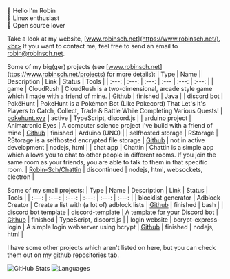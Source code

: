 👋 Hello I'm Robin<br>
🐧 Linux enthusiast<br>
👐 Open source lover<br>

Take a look at my website, [www.robinsch.net](https://www.robinsch.net/).<br>
If you want to contact me, feel free to send an email to [robin@robinsch.net](mailto:robin@robinsch.net).

Some of my big(ger) projects (see [www.robinsch.net](ttps://www.robinsch.net/projects) for more details):
| Type | Name | Description | Link | Status | Tools  |
| :---: | :---: | :---: | :--- | :---: | :---: |
| game | CloudRush | CloudRush is a two-dimensional, arcade style game which I made with a friend of mine. | [Github](https://github.com/Robin-Sch/CloudRush) | finished | Java |
| discord bot | PokéHunt | PokeHunt is a Pokémon Bot (Like Pokecord) That Let's It's Players to Catch, Collect, Trade & Battle While Completing Various Quests! | [pokehunt.xyz](https://www.pokehunt.xyz/) | active | TypeScript, discord.js |
| arduino project | Animatronic Eyes | A computer science project I've build with a friend of mine | [Github](https://github.com/Robin-Sch/arduino-animatronic-eyes) | finished | Arduino (UNO) |
| selfhosted storage | RStorage | RStorage is a selfhosted encrypted file storage | [Github](https://github.com/Robin-Sch/rstorage-panel) | not in active development | nodejs, html |
| chat app | Chattin | Chattin is a simple app which allows you to chat to other people in different rooms. If you join the same room as your friends, you are able to talk to them in that specific room. | [Robin-Sch/Chattin](https://github.com/Robin-Sch/Chattin) | discontinued | nodejs, html, websockets, electron |

Some of my small projects:
| Type | Name | Description | Link | Status | Tools |
| :---: | :---: | :---: | :---: | :---: | :---: |
| blocklist generator | Adblock Creator | Create a list with (a lot of) adblock lists | [Github](https://github.com/Robin-Sch/blocklist) | finished | bash |
| discord bot template | discord-template | A template for your Discord bot | [Github](https://github.com/Robin-Sch/discord-template) | finished | TypeScript, discord.js | 
| login website | bcrypt-express-login | A simple login webserver using bcrypt | [Github](https://github.com/Robin-Sch/bcrypt-express-login) | finished | nodejs, html |

I have some other projects which aren't listed on here, but you can check them out on my github repositories tab.

![GitHub Stats](https://github-readme-stats.vercel.app/api?username=robin-sch&hide=stars&count_private=true&show_icons=true&theme=highcontrast)
![Languages](https://github-readme-stats.vercel.app/api/top-langs/?username=robin-sch&hide=shell,batchfile&layout=compact&theme=highcontrast)
